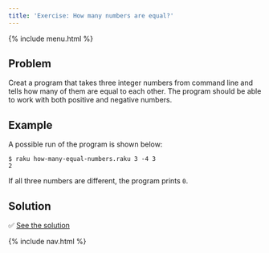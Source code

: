 ```yaml
---
title: 'Exercise: How many numbers are equal?'
---
```


{% include menu.html %}

## Problem

Creat a program that takes three integer numbers from command line and tells how many of them are equal to each other. The program should be able to work with both positive and negative numbers.

## Example

A possible run of the program is shown below:

```console
$ raku how-many-equal-numbers.raku 3 -4 3
2
```

If all three numbers are different, the program prints `0`.

## Solution

✅ [See the solution](solution)

{% include nav.html %}


